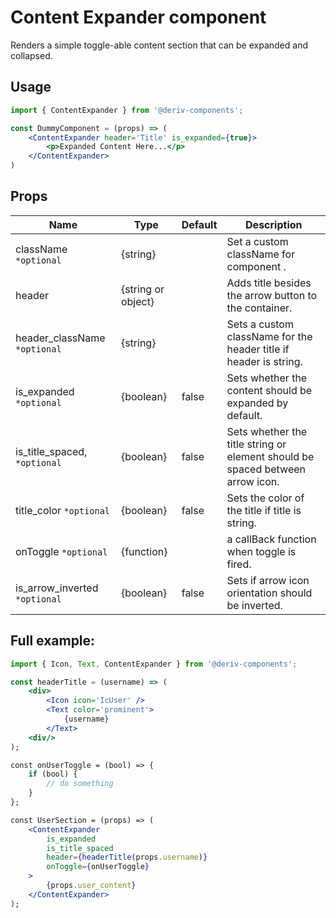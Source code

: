 # Content Expander component
Renders a simple toggle-able content section that can be expanded and collapsed.

## Usage
 
```jsx
import { ContentExpander } from '@deriv-components';

const DummyComponent = (props) => (
    <ContentExpander header='Title' is_expanded={true}>
        <p>Expanded Content Here...</p>
    </ContentExpander>
)
```

## Props

| Name                     | Type                   | Default | Description                                                                                                              |
|--------------------------|------------------------|---------|--------------------------------------------------------------------------------------------------------------------------|
| className `*optional`     | {string} |    | Set a custom className for component .                                                                                    |                                                            |
| header                    | {string or object}               |    | Adds title besides the arrow button to the container.                               |
| header_className `*optional` | {string} | | Sets a custom className for the header title if header is string.
| is_expanded `*optional` | {boolean}              | false   | Sets whether the content should be expanded by default.     
| is_title_spaced, `*optional` | {boolean}              | false   | Sets whether the title string or element should be spaced between arrow icon.     
| title_color `*optional` | {boolean}              | false   | Sets the color of the title if title is string.     
| onToggle `*optional` | {function}              |    | a callBack function when toggle is fired.     
| is_arrow_inverted `*optional` | {boolean}              | false   | Sets if arrow icon orientation should be inverted.     


## Full example:

```jsx
import { Icon, Text, ContentExpander } from '@deriv-components';

const headerTitle = (username) => (
    <div>
        <Icon icon='IcUser' />
        <Text color='prominent'>
            {username}
        </Text>
    <div/>
);

const onUserToggle = (bool) => {
    if (bool) {
        // do something
    }
};

const UserSection = (props) => (
    <ContentExpander 
        is_expanded
        is_title_spaced
        header={headerTitle(props.username)} 
        onToggle={onUserToggle}
    >
        {props.user_content}
    </ContentExpander>
);
```
